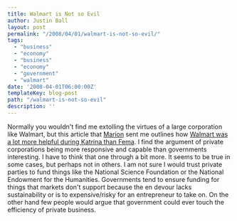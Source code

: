 ```yaml
---
title: Walmart is Not so Evil
author: Justin Ball
layout: post
permalink: "/2008/04/01/walmart-is-not-so-evil/"
tags:
  - "business"
  - "economy"
  - "business"
  - "economy"
  - "government"
  - "walmart"
date: '2008-04-01T06:00:00Z'
templateKey: blog-post
path: "/walmart-is-not-so-evil"
description: ''
---
```


Normally you wouldn't find me extolling the virtues of a large corporation like Walmart, but this article that [Marion][1] sent me outlines how [Walmart was a lot more helpful during Katrina than Fema][2]. I find the argument of private corporations being more responsive and capable than governments interesting. I have to think that one through a bit more. It seems to be true in some cases, but perhaps not in others. I am not sure I would trust private parties to fund things like the National Science Foundation or the National Endowment for the Humanities. Governments tend to ensure funding for things that markets don't support because the en devour lacks sustainability or is to expensive/risky for an entrepreneur to take on. On the other hand few people would argue that government could ever touch the efficiency of private business.

 [1]: http://chickenarmpits.blogspot.com/2008/03/not-so-evil-giant.html
 [2]: http://www.nationalpost.com/opinion/columnists/story.html?id=b65bd77e-511f-4e00-88a7-a53a2a5ea4ca&k=68939
